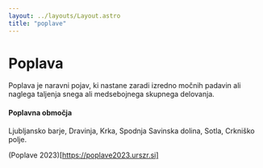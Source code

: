 ```yaml
---
layout: ../layouts/Layout.astro
title: "poplave"
---
```


# Poplava
Poplava je naravni pojav, ki nastane zaradi izredno močnih padavin ali naglega taljenja snega ali medsebojnega skupnega delovanja.

#### Poplavna območja
Ljubljansko barje, Dravinja, Krka, Spodnja Savinska dolina, Sotla, Crkniško polje.

(Poplave 2023)[https://poplave2023.urszr.si]